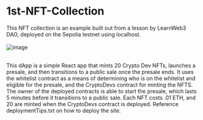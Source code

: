 # 1st-NFT-Collection
This NFT collection is an example built out from a lesson by LearnWeb3 DAO, deployed on the Sepolia testnet using localhost.
<br></br>
![image](https://user-images.githubusercontent.com/99213972/234171289-71f3b5b7-9d52-4f52-892e-820016858f78.png)
<br></br>
<p>
This dApp is a simple React app that mints 20 Crypto Dev NFTs, launches a presale, and then transitions to a public sale once the presale ends. 
It uses the whitelist contract as a means of determining who is on the whitelist and eligible for the presale, and the CryptoDevs contract for minting the NFTS.
The owner of the deployed contracts is able to start the presale, which lasts 5 minutes before it transitions to a public sale. 
Each NFT costs .01 ETH, and 20 are minted when the CryptoDevs contract is deployed. Reference deploymentTips.txt on how to deploy the site.
</p>
